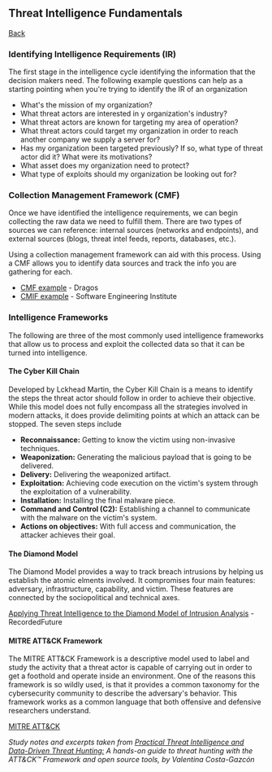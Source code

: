 ## Threat Intelligence Fundamentals
<a href="ti">Back</a>
<h3>Identifying Intelligence Requirements (IR)</h3>
<p>The first stage in the intelligence cycle identifying the information that the decision makers need. The following example questions can help as a starting pointing when you're trying to identify the IR of an organization</p>
<ul>
    <li>What's the mission of my organization?</li>
    <li>What threat actors are interested in y organization's industry?</li>
    <li>What threat actors are known for targeting my area of operation?</li>
    <li>What threat actors could target my organization in order to reach another company we supply a server for?</li>
    <li>Has my organization been targeted previously? If so, what type of threat actor did it? What were its motivations?</li>
    <li>What asset does my organization need to protect?</li>
    <li>What type of exploits should my organization be looking out for?</li>
</ul>
<h3>Collection Management Framework (CMF)</h3>
<p>Once we have identified the intelligence requirements, we can begin collecting the raw data we need to fulfill them. There are two types of sources we can reference: internal sources (networks and endpoints), and external sources (blogs, threat intel feeds, reports, databases, etc.).</p>
<p>Using a collection management framework can aid with this process. Using a CMF allows you to identify data sources and track the info you are gathering for each.</p>
<ul>
<li><a href="https://www.dragos.com/wp-content/uploads/CMF_For_ICS.pdf" target="_blank">CMF example</a> - Dragos</li>
<li><a href="https://www.dragos.com/wp-content/uploads/CMF_For_ICS.pdf" target="_blank">CMIF example</a> - Software Engineering Institute</li>
</ul>
<h3>Intelligence Frameworks</h3>
<p>The following are three of the most commonly used intelligence frameworks that allow us to process and exploit the collected data so that it can be turned into intelligence.</p>
<h4>The Cyber Kill Chain</h4>
<p>Developed by Lckhead Martin, the Cyber Kill Chain is a means to identify the steps the threat actor should follow in order to achieve their objective. While this model does not fully encompass all the strategies involved in modern attacks, it does provide delimiting points at which an attack can be stopped. The seven steps include</p>
<ul>
    <li><strong>Reconnaissance:</strong> Getting to know the victim using non-invasive techniques.</li>
    <li><strong>Weaponization:</strong> Generating the malicious payload that is going to be delivered.</li>
    <li><strong>Delivery:</strong> Delivering the weaponized artifact.</li>
    <li><strong>Exploitation:</strong> Achieving code execution on the victim's system through the exploitation of a vulnerability.</li>
    <li><strong>Installation:</strong> Installing the final malware piece.</li>
    <li><strong>Command and Control (C2):</strong> Establishing a channel to communicate with the malware on the victim's system.</li>
    <li><strong>Actions on objectives:</strong> With full access and communication, the attacker achieves their goal.</li>
</ul>
<h4>The Diamond Model</h4>
<p>The Diamond Model provides a way to track breach intrusions by helping us establish the atomic elments involved. It compromises four main features: adversary, infrastructure, capability, and victim. These features are connected by the sociopolitical and technical axes.</p>
<p><a href="https://www.recordedfuture.com/diamond-model-intrusion-analysis" target="_blank">Applying Threat Intelligence to the Diamond Model of Intrusion Analysis</a> - RecordedFuture</p>
<h4>MITRE ATT&CK Framework</h4>
<p>The MITRE ATT&CK Framework is a descriptive model used to label and study the activity that a threat actor is capable of carrying out in order to get a foothold and operate inside an environment. One of the reasons this framework is so wildly used, is that it provides a common taxonomy for the cybersecurity community to describe the adversary's behavior. This framework works as a common language that both offensive and defensive researchers understand.</p>
<p><a href="https://attack.mitre.org/" target="_blank">MITRE ATT&CK</a></p>

<p><em>Study notes and excerpts taken from <a href="https://www.amazon.com/dp/1838556370" target="_blank">Practical Threat Intelligence and Data-Driven Threat Hunting:</a> A hands-on guide to threat hunting with the ATT&CK™ Framework and open source tools, by Valentina Costa-Gazcón</em></p>